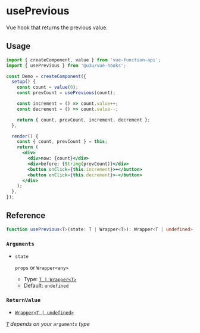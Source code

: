 # usePrevious

Vue hook that returns the previous value.

## Usage

```jsx {7,16}
import { createComponent, value } from 'vue-function-api';
import { usePrevious } from '@u3u/vue-hooks';

const Demo = createComponent({
  setup() {
    const count = value(0);
    const prevCount = usePrevious(count);

    const increment = () => count.value++;
    const decrement = () => count.value--;

    return { count, prevCount, increment, decrement };
  },

  render() {
    const { count, prevCount } = this;
    return (
      <div>
        <div>now: {count}</div>
        <div>before: {String(prevCount)}</div>
        <button onClick={this.increment}>+</button>
        <button onClick={this.decrement}>-</button>
      </div>
    );
  },
});
```

## Reference

```typescript
function usePrevious<T>(state: T | Wrapper<T>): Wrapper<T | undefined>;
```

### `Arguments`

- `state`

  `props` or `Wrapper<any>`

  - Type: [`T | Wrapper<T>`](https://github.com/vuejs/vue-function-api/blob/1d532fe684e2343973ae46fc3ef93e497e6514b1/src/wrappers/index.ts#L5-L7)
  - Default: `undefined`

### `ReturnValue`

- [`Wrapper<T | undefined>`](https://github.com/vuejs/vue-function-api/blob/1d532fe684e2343973ae46fc3ef93e497e6514b1/src/wrappers/index.ts#L5-L7)

_[`T`](https://www.typescriptlang.org/docs/handbook/generics.html) depends on your `arguments` type_
